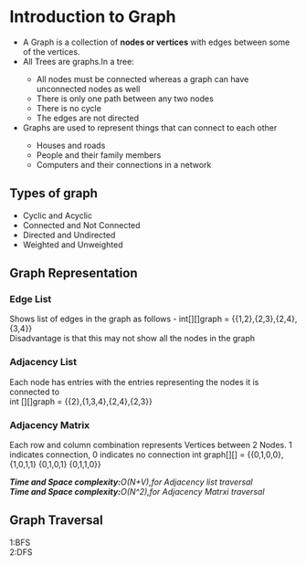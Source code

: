 <!DOCTYPE html>
<html>
<head>
</head>

<body>
    <h1>Introduction to Graph</h1>
    <ul>
        <li>A Graph is a collection of <b>nodes or vertices</b> with edges between some of the vertices.</li>
        <li>All Trees are graphs.In a tree:</li>
        <ul>
            <li>All nodes must be connected whereas a graph can have unconnected nodes as well</li>
            <li>There is only one path between any two nodes </li>
            <li>There is no cycle </li>
            <li>The edges are not directed </li> 
        </ul>
        <li>Graphs are used to represent things that can connect to each other</li>
        <ul>
            <li>Houses and roads</li>
            <li>People and their family members </li>
            <li>Computers and their connections in a network</li>
        </ul>
    </ul>
    <h2>Types of graph</h2>
    <ul>
        <li>Cyclic and Acyclic</li>
        <li>Connected and Not Connected</li>
        <li>Directed and Undirected</li>
        <li>Weighted and Unweighted</li>
    </ul>
    <h2>Graph Representation</h2>
    <p>
        <h3>Edge List</h3>
        <p>Shows list of edges in the graph as follows - int[][]graph = {{1,2},{2,3},{2,4},{3,4}}<br>
        Disadvantage is that this may not show all the nodes in the graph</p>
        <h3>Adjacency List</h3>
        <p>Each node has entries with the entries representing the nodes it is connected to<br>
        int [][]graph = {{2},{1,3,4},{2,4},{2,3}}</p>
        <h3>Adjacency Matrix</h3>
        <p>Each row and column combination represents Vertices between 2 Nodes. 
            1 indicates connection, 0 indicates no connection 
        int graph[][] = {{0,1,0,0},
                         {1,0,1,1}       
                         {0,1,0,1}
                         {0,1,1,0}}
        </p>
        <i><b>Time and Space complexity:</b>O(N+V),for Adjacency list traversal</br></i>
        <i><b>Time and Space complexity:</b>O(N^2),for Adjacency Matrxi traversal</i>
        <h2>Graph Traversal</h2>
        <p>1:BFS<br>2:DFS</p>
    </p>
</body>

</html>